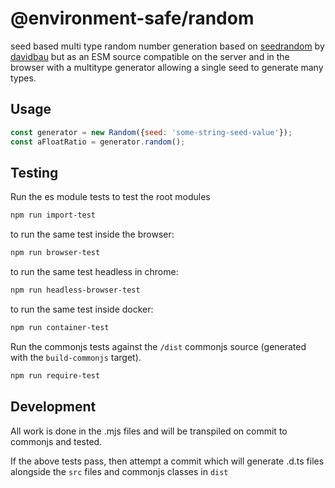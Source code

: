 @environment-safe/random
========================
seed based multi type random number generation based on [seedrandom](https://github.com/davidbau/seedrandom) by [davidbau](https://github.com/davidbau) but as an ESM source compatible on the server and in the browser with a multitype generator allowing a single seed to generate many types.

Usage
-----

```js
const generator = new Random({seed: 'some-string-seed-value'});
const aFloatRatio = generator.random();
```

Testing
-------

Run the es module tests to test the root modules
```bash
npm run import-test
```
to run the same test inside the browser:

```bash
npm run browser-test
```
to run the same test headless in chrome:
```bash
npm run headless-browser-test
```

to run the same test inside docker:
```bash
npm run container-test
```

Run the commonjs tests against the `/dist` commonjs source (generated with the `build-commonjs` target).
```bash
npm run require-test
```

Development
-----------
All work is done in the .mjs files and will be transpiled on commit to commonjs and tested.

If the above tests pass, then attempt a commit which will generate .d.ts files alongside the `src` files and commonjs classes in `dist`

